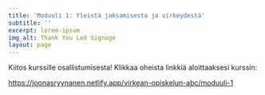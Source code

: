 ```yaml
---
title: 'Moduuli 1: Yleistä jaksamisesta ja virkeydestä'
subtitle: ''
excerpt: lorem-ipsum
img_alt: Thank You Led Signage
layout: page
---
```

Kiitos kurssille osallistumisesta! Klikkaa oheista linkkiä aloittaaksesi kurssin:

<https://joonasryynanen.netlify.app/virkean-opiskelun-abc/moduuli-1>
